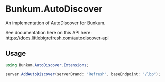 # Bunkum.AutoDiscover
An implementation of AutoDiscover for Bunkum.

See documentation here on this API here: https://docs.littlebigrefresh.com/autodiscover-api

## Usage

```csharp
using Bunkum.AutoDiscover.Extensions;

server.AddAutoDiscover(serverBrand: "Refresh", baseEndpoint: "/lbp");
```